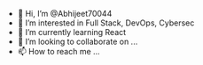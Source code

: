 - 👋 Hi, I’m @Abhijeet70044
- 👀 I’m interested in Full Stack, DevOps, Cybersec
- 🌱 I’m currently learning React
- 💞️ I’m looking to collaborate on ...
- 📫 How to reach me ...

<!---
Abhijeet70044/Abhijeet70044 is a ✨ special ✨ repository because its `README.md` (this file) appears on your GitHub profile.
You can click the Preview link to take a look at your changes.
--->
